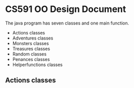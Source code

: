 # CS591 OO Design Document
The java program has seven classes and one main function.
* Actions classes
* Adventures classes
* Monsters classes
* Treasures classes
* Random classes
* Penances classes
* Helperfunctions classes

## Actions classes

